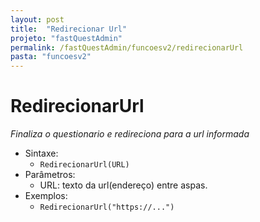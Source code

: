 ```yaml
---
layout: post
title:  "Redirecionar Url"
projeto: "fastQuestAdmin"
permalink: /fastQuestAdmin/funcoesv2/redirecionarUrl
pasta: "funcoesv2"
---
```


# RedirecionarUrl
*Finaliza o questionario e redireciona para a url informada*

- Sintaxe:
  - `RedirecionarUrl(URL)`
- Parâmetros:
  - URL: texto da url(endereço) entre aspas.
- Exemplos:
  - `RedirecionarUrl("https://...")`
